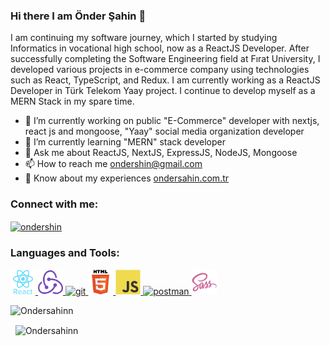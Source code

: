 ### Hi there I am Önder Şahin 👋


<p align="justfy">I am continuing my software journey, which I started by studying Informatics in vocational high school, now as a ReactJS Developer. After successfully completing the Software Engineering field at Fırat University, I developed various projects in e-commerce company using technologies such as React, TypeScript, and Redux. I am currently working as a ReactJS Developer in Türk Telekom Yaay project. I continue to develop myself as a MERN Stack in my spare time.</p>

- 🔭 I’m currently working on public "E-Commerce" developer with nextjs, react js and mongoose,  "Yaay" social media organization developer 
- 🌱 I’m currently learning "MERN" stack developer 
- 💬 Ask me about ReactJS, NextJS, ExpressJS, NodeJS, Mongoose
- 📫 How to reach me ondershin@gmail.com
- 📄 Know about my experiences [ondersahin.com.tr](ondersahin.com.tr)

<h3 align="left">Connect with me:</h3>
<p align="left">
  <a href="https://www.linkedin.com/in/ondershin/" target="blank">
    <img align="center" src="https://raw.githubusercontent.com/rahuldkjain/github-profile-readme-generator/master/src/images/icons/Social/linked-in-alt.svg" alt="ondershin" height="30" width="40" />
  </a>
</p>
<h3 align="left">Languages and Tools:</h3>
<p align="left">

<a href="https://reactjs.org/" target="_blank" rel="noreferrer">
    <img src="https://raw.githubusercontent.com/devicons/devicon/master/icons/react/react-original-wordmark.svg" alt="react" width="40" height="40" />
  </a>
  <a href="https://redux.js.org" target="_blank" rel="noreferrer">
    <img src="https://raw.githubusercontent.com/devicons/devicon/master/icons/redux/redux-original.svg" alt="redux" width="40" height="40" />
  </a>
	<a href="https://git-scm.com/" target="_blank" rel="noreferrer">
    <img src="https://www.vectorlogo.zone/logos/git-scm/git-scm-icon.svg" alt="git" width="40" height="40" />
  </a>
  <a href="https://www.w3.org/html/" target="_blank" rel="noreferrer">
    <img src="https://raw.githubusercontent.com/devicons/devicon/master/icons/html5/html5-original-wordmark.svg" alt="html5" width="40" height="40" />
  </a>
  <a href="https://developer.mozilla.org/en-US/docs/Web/JavaScript" target="_blank" rel="noreferrer">
    <img src="https://raw.githubusercontent.com/devicons/devicon/master/icons/javascript/javascript-original.svg" alt="javascript" width="40" height="40" />
  </a>
  <a href="https://postman.com" target="_blank" rel="noreferrer">
    <img src="https://www.vectorlogo.zone/logos/getpostman/getpostman-icon.svg" alt="postman" width="40" height="40" />
  </a>
  
  <a href="https://sass-lang.com" target="_blank" rel="noreferrer">
    <img src="https://raw.githubusercontent.com/devicons/devicon/master/icons/sass/sass-original.svg" alt="sass" width="40" height="40" />
  </a>
</p>
<p align="left">
  <img src="https://komarev.com/ghpvc/?username=Ondersahinn&label=Profile%20views&color=000000&style=flat" alt="Ondersahinn" />
</p> 
<p>&nbsp; <img align="center" src="https://github-readme-stats.vercel.app/api?username=Ondersahinn&show_icons=true&theme=dark&locale=en&count_private=true" alt="Ondersahinn" />
</p>
